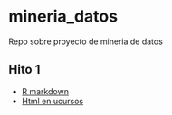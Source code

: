 # mineria_datos
Repo sobre proyecto de mineria de datos
## Hito 1
* [R markdown](https://github.com/nmarticorena/mineria_datos/blob/master/datamining/outputs/ReporteHito1.Rmd)
* [Html en ucursos](https://www.u-cursos.cl/usuario/6868e846f9dfd7bb9eae8e6b02499b98/mi_blog/r/1_ReporteHito1.html)
